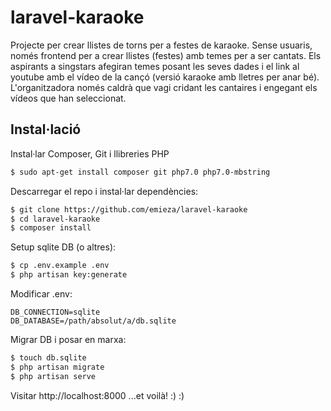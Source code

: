 # laravel-karaoke
Projecte per crear llistes de torns per a festes de karaoke. Sense usuaris, només frontend per a crear llistes (festes) amb temes per a ser cantats. Els aspirants a singstars afegiran temes posant les seves dades i el link al youtube amb el vídeo de la cançó (versió karaoke amb lletres per anar bé). L'organitzadora només caldrà que vagi cridant les cantaires i engegant els vídeos que han seleccionat.

## Instal·lació
Instal·lar Composer, Git i llibreries PHP
```sh
$ sudo apt-get install composer git php7.0 php7.0-mbstring
```
Descarregar el repo i instal·lar dependències:
```sh
$ git clone https://github.com/emieza/laravel-karaoke
$ cd laravel-karaoke
$ composer install
```
Setup sqlite DB (o altres):
```sh
$ cp .env.example .env
$ php artisan key:generate
```
Modificar .env:
```
DB_CONNECTION=sqlite
DB_DATABASE=/path/absolut/a/db.sqlite
```
Migrar DB i posar en marxa:
```sh
$ touch db.sqlite
$ php artisan migrate
$ php artisan serve
```
Visitar http://localhost:8000 ...et voilà! :) :)


